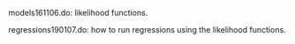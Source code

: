 models161106.do: likelihood functions.

regressions190107.do: how to run regressions using the likelihood functions.
